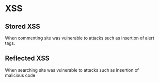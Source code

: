 # XSS
## Stored XSS
When commenting site was vulnerable to attacks such as insertion of alert tags.
## Reflected XSS
When searching site was vulnerable to attacks such as insertion of malicious code